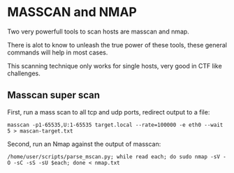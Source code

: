 # MASSCAN and NMAP

Two very powerfull tools to scan hosts are masscan and nmap. 

There is alot to know to unleash the true power of these tools, these general commands will help in most cases.

This scanning technique only works for single hosts, very good in CTF like challenges.

## Masscan super scan

First, run a mass scan to all tcp and udp ports, redirect output to a file: 

    masscan -p1-65535,U:1-65535 target.local --rate=100000 -e eth0 --wait 5 > mascan-target.txt
    
Second, run an Nmap against the output of masscan:

    /home/user/scripts/parse_mscan.py; while read each; do sudo nmap -sV -O -sC -sS -sU $each; done < nmap.txt
    
